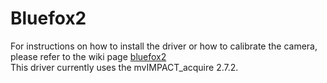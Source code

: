 # Bluefox2
For instructions on how to install the driver or how to calibrate the camera, please refer to the wiki page [bluefox2](https://github.com/gareth-cross/Galt/wiki/bluefox2)  
This driver currently uses the mvIMPACT_acquire 2.7.2.
